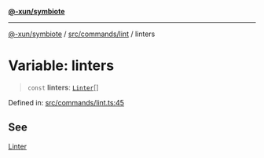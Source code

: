 [**@-xun/symbiote**](../../../../README.md)

***

[@-xun/symbiote](../../../../README.md) / [src/commands/lint](../README.md) / linters

# Variable: linters

> `const` **linters**: [`Linter`](../enumerations/Linter.md)[]

Defined in: [src/commands/lint.ts:45](https://github.com/Xunnamius/symbiote/blob/c8e7e58364e34d94a79ee4d48272a3e971d09e09/src/commands/lint.ts#L45)

## See

[Linter](../enumerations/Linter.md)
